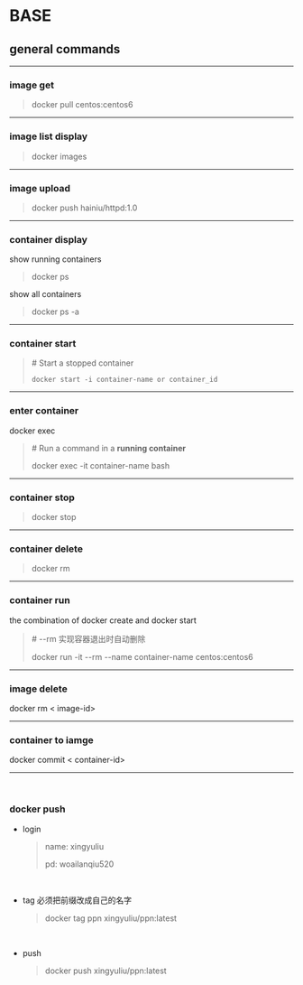 # BASE



## general commands

---
### **image get** 


> docker pull centos:centos6 


---

### **image list display** 


 > docker images


---


### **image upload**



> docker push hainiu/httpd:1.0 


---


### **container display**

show running containers

> docker ps 



 show all containers

> docker ps -a

---

### **container start**

> \#  Start a stopped container  
>
> ```
> docker start -i container-name or container_id 
> ```


---
### **enter container**

docker exec 

> \#  Run a command in a **running container**  
>
> docker exec -it container-name bash 


---
### **container stop** 

> docker stop <container-id>



---
### **container delete**


> docker rm <container-id> 



---
### **container run**

the combination of docker create and docker start 

> \# --rm 实现容器退出时自动删除
>
> docker run -it --rm --name container-name centos:centos6    


---
### **image delete**


docker rm  < image-id\>


---

### **container to iamge**

docker commit < container-id\>



---

<br> 



### docker push

- login 

  > name: xingyuliu
  >
  > pd: woailanqiu520

<br>

- tag 必须把前缀改成自己的名字

  > docker tag ppn xingyuliu/ppn:latest 

<br>


- push 

  > docker push xingyuliu/ppn:latest 







